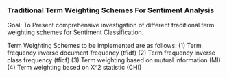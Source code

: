 ### Traditional Term Weighting Schemes For Sentiment Analysis
Goal: To Present comprehensive investigation of different traditional term weighting schemes for Sentiment Classification.

Term Weighting Schemes to be implemented are as follows:
(1) Term frequency inverse document frequency (tfidf)
(2) Term frequency inverse class frequency (tficf)
(3) Term weighting based on mutual information (MI)
(4) Term weighting based on X^2 statistic (CHI)

